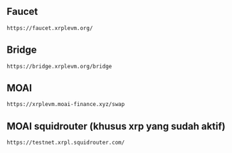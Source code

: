 ## Faucet
```
https://faucet.xrplevm.org/
```

## Bridge
```
https://bridge.xrplevm.org/bridge
```
## MOAI	
```
https://xrplevm.moai-finance.xyz/swap
```

## MOAI	squidrouter (khusus xrp yang sudah aktif)
```
https://testnet.xrpl.squidrouter.com/
```
